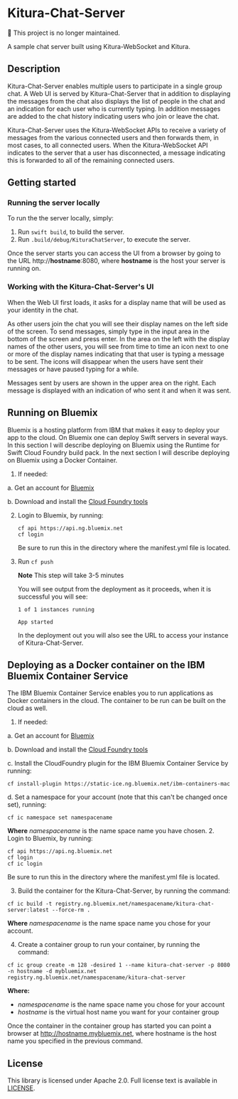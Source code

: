 # Kitura-Chat-Server

🚫 This project is no longer maintained.

A sample chat server built using Kitura-WebSocket and Kitura.

## Description
Kitura-Chat-Server enables multiple users to participate in a single group chat. A Web
UI is served by Kitura-Chat-Server that in addition to displaying the messages from the
chat also displays the list of people in the chat and an indication for each user who is
currently typing. In addition messages are added to the chat history indicating users who
join or leave the chat.

Kitura-Chat-Server uses the Kitura-WebSocket APIs to receive a variety of messages from
the various connected users and then forwards them, in most cases, to all connected users.
When the Kitura-WebSocket API indicates to  the server that a user has disconnected, a
message indicating this is forwarded to all of the remaining connected users.

## Getting started

### Running the server locally
To run the the server locally, simply:

  1. Run `swift build`, to build the server.
  2. Run `.build/debug/KituraChatServer`, to execute the server.

Once the server starts you can access the UI from a browser by going to the URL
http://<b>hostname</b>:8080, where <b>hostname</b> is the host your server is running on.

### Working with the Kitura-Chat-Server's UI
When the Web UI first loads, it asks for a display name that will be used as your identity in
the chat.

As other users join the chat you will see their display names on the left side of the screen.
To send messages, simply type in the input area in the bottom of the screen and press enter.
In the area on the left with the display names of the other users, you will see from time to time
an icon next to one or more of the display names indicating that that user is typing a message
to be sent. The icons will disappear when the users have sent their messages or have paused typing
for a while.

Messages sent by users are shown in the upper area on the right. Each message is displayed with
an indication of who sent it and when it was sent.

## Running on Bluemix
Bluemix is a hosting platform from IBM that makes it easy to deploy your app to the cloud. On Bluemix
one can deploy Swift servers in several ways. In this section I will describe deploying on Bluemix
using the Runtime for Swift Cloud Foundry build pack. In the next section I will describe deploying
on Bluemix using a Docker Container.

1. If needed:

  a. Get an account for [Bluemix](https://console.ng.bluemix.net/registration/)

  b. Download and install the [Cloud Foundry tools](https://new-console.ng.bluemix.net/docs/starters/install_cli.html)

2. Login to Bluemix, by running:
   ```
   cf api https://api.ng.bluemix.net
   cf login
   ```

   Be sure to run this in the directory where the manifest.yml file is located.

3. Run `cf push`   

   **Note** This step will take 3-5 minutes

   You will see output from the deployment as it proceeds, when it is successful you will see:

   ```
   1 of 1 instances running

   App started
   ```
   In the deployment out you will also see the URL to access your instance of Kitura-Chat-Server.

## Deploying as a Docker container on the IBM Bluemix Container Service
The IBM Bluemix Container Service enables you to run applications as Docker containers in the cloud. The container to be run can be built on the cloud as well.

1. If needed:

  a. Get an account for [Bluemix](https://console.ng.bluemix.net/registration/)

  b. Download and install the [Cloud Foundry tools](https://new-console.ng.bluemix.net/docs/starters/install_cli.html)

  c. Install the CloudFoundry plugin for the IBM Bluemix Container Service by running:
  ```
  cf install-plugin https://static-ice.ng.bluemix.net/ibm-containers-mac
  ```

  d. Set a namespace for your account (note that this can't be changed once set), running:
  ```
  cf ic namespace set namespacename
  ```
  **Where** _namespacename_ is the name space name you have chosen.
2. Login to Bluemix, by running:
```
cf api https://api.ng.bluemix.net
cf login
cf ic login
```
 Be sure to run this in the directory where the manifest.yml file is located.

3. Build the container for the Kitura-Chat-Server, by running the command:
```
cf ic build -t registry.ng.bluemix.net/namespacename/kitura-chat-server:latest --force-rm .
```
 **Where** _namespacename_ is the name space name you chose for your account.

 4. Create a container group to run your container, by running the command:
```
cf ic group create -m 128 -desired 1 --name kitura-chat-server -p 8080 -n hostname -d mybluemix.net registry.ng.bluemix.net/namespacename/kitura-chat-server
```
**Where:**
  - _namespacename_ is the name space name you chose for your account
  - _hostname_ is the virtual host name you want for your container group

Once the container in the container group has started you can point a browser at http://hostname.mybluemix.net, where hostname is the host name you specified in the previous command.

## License
This library is licensed under Apache 2.0. Full license text is available in [LICENSE](LICENSE.txt).
